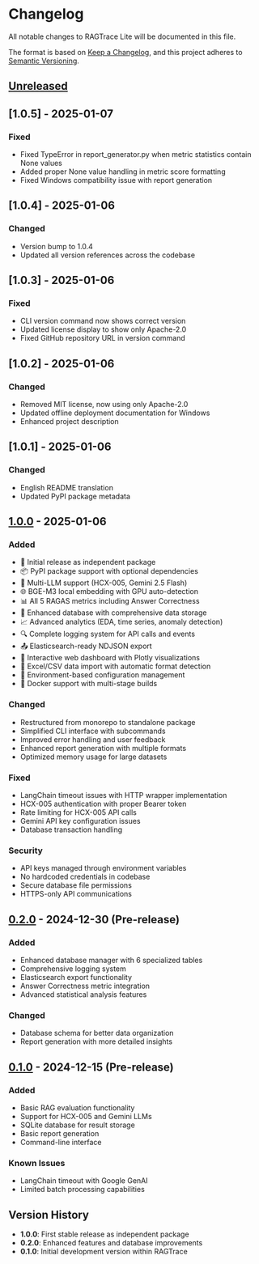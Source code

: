 # Changelog

All notable changes to RAGTrace Lite will be documented in this file.

The format is based on [Keep a Changelog](https://keepachangelog.com/en/1.0.0/),
and this project adheres to [Semantic Versioning](https://semver.org/spec/v2.0.0.html).

## [Unreleased]

## [1.0.5] - 2025-01-07

### Fixed
- Fixed TypeError in report_generator.py when metric statistics contain None values
- Added proper None value handling in metric score formatting
- Fixed Windows compatibility issue with report generation

## [1.0.4] - 2025-01-06

### Changed
- Version bump to 1.0.4
- Updated all version references across the codebase

## [1.0.3] - 2025-01-06

### Fixed
- CLI version command now shows correct version
- Updated license display to show only Apache-2.0
- Fixed GitHub repository URL in version command

## [1.0.2] - 2025-01-06

### Changed
- Removed MIT license, now using only Apache-2.0
- Updated offline deployment documentation for Windows
- Enhanced project description

## [1.0.1] - 2025-01-06

### Changed
- English README translation
- Updated PyPI package metadata

## [1.0.0] - 2025-01-06

### Added
- 🚀 Initial release as independent package
- 📦 PyPI package support with optional dependencies
- 🤖 Multi-LLM support (HCX-005, Gemini 2.5 Flash)
- 🌐 BGE-M3 local embedding with GPU auto-detection
- 📊 All 5 RAGAS metrics including Answer Correctness
- 💾 Enhanced database with comprehensive data storage
- 📈 Advanced analytics (EDA, time series, anomaly detection)
- 🔍 Complete logging system for API calls and events
- 📤 Elasticsearch-ready NDJSON export
- 🎨 Interactive web dashboard with Plotly visualizations
- 📝 Excel/CSV data import with automatic format detection
- 🔧 Environment-based configuration management
- 🐳 Docker support with multi-stage builds

### Changed
- Restructured from monorepo to standalone package
- Simplified CLI interface with subcommands
- Improved error handling and user feedback
- Enhanced report generation with multiple formats
- Optimized memory usage for large datasets

### Fixed
- LangChain timeout issues with HTTP wrapper implementation
- HCX-005 authentication with proper Bearer token
- Rate limiting for HCX-005 API calls
- Gemini API key configuration issues
- Database transaction handling

### Security
- API keys managed through environment variables
- No hardcoded credentials in codebase
- Secure database file permissions
- HTTPS-only API communications

## [0.2.0] - 2024-12-30 (Pre-release)

### Added
- Enhanced database manager with 6 specialized tables
- Comprehensive logging system
- Elasticsearch export functionality
- Answer Correctness metric integration
- Advanced statistical analysis features

### Changed
- Database schema for better data organization
- Report generation with more detailed insights

## [0.1.0] - 2024-12-15 (Pre-release)

### Added
- Basic RAG evaluation functionality
- Support for HCX-005 and Gemini LLMs
- SQLite database for result storage
- Basic report generation
- Command-line interface

### Known Issues
- LangChain timeout with Google GenAI
- Limited batch processing capabilities

## Version History

- **1.0.0**: First stable release as independent package
- **0.2.0**: Enhanced features and database improvements
- **0.1.0**: Initial development version within RAGTrace

[Unreleased]: https://github.com/yourusername/ragtrace-lite/compare/v1.0.0...HEAD
[1.0.0]: https://github.com/yourusername/ragtrace-lite/releases/tag/v1.0.0
[0.2.0]: https://github.com/yourusername/ragtrace-lite/releases/tag/v0.2.0
[0.1.0]: https://github.com/yourusername/ragtrace-lite/releases/tag/v0.1.0